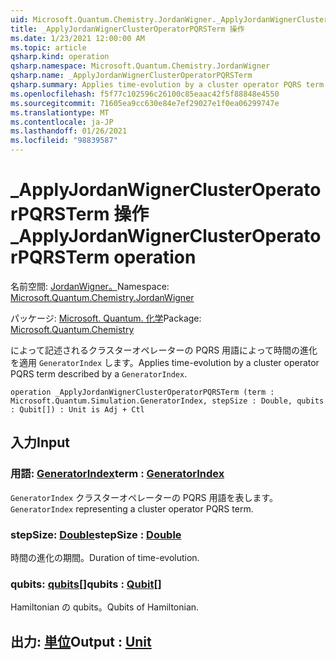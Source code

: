 ```yaml
---
uid: Microsoft.Quantum.Chemistry.JordanWigner._ApplyJordanWignerClusterOperatorPQRSTerm
title: _ApplyJordanWignerClusterOperatorPQRSTerm 操作
ms.date: 1/23/2021 12:00:00 AM
ms.topic: article
qsharp.kind: operation
qsharp.namespace: Microsoft.Quantum.Chemistry.JordanWigner
qsharp.name: _ApplyJordanWignerClusterOperatorPQRSTerm
qsharp.summary: Applies time-evolution by a cluster operator PQRS term described by a `GeneratorIndex`.
ms.openlocfilehash: f5f77c102596c26100c85eaac42f5f88848e4550
ms.sourcegitcommit: 71605ea9cc630e84e7ef29027e1f0ea06299747e
ms.translationtype: MT
ms.contentlocale: ja-JP
ms.lasthandoff: 01/26/2021
ms.locfileid: "98839587"
---
```

# <a name="_applyjordanwignerclusteroperatorpqrsterm-operation"></a><span data-ttu-id="34409-102">_ApplyJordanWignerClusterOperatorPQRSTerm 操作</span><span class="sxs-lookup"><span data-stu-id="34409-102">_ApplyJordanWignerClusterOperatorPQRSTerm operation</span></span>

<span data-ttu-id="34409-103">名前空間: [JordanWigner。](xref:Microsoft.Quantum.Chemistry.JordanWigner)</span><span class="sxs-lookup"><span data-stu-id="34409-103">Namespace: [Microsoft.Quantum.Chemistry.JordanWigner](xref:Microsoft.Quantum.Chemistry.JordanWigner)</span></span>

<span data-ttu-id="34409-104">パッケージ: [Microsoft. Quantum. 化学](https://nuget.org/packages/Microsoft.Quantum.Chemistry)</span><span class="sxs-lookup"><span data-stu-id="34409-104">Package: [Microsoft.Quantum.Chemistry](https://nuget.org/packages/Microsoft.Quantum.Chemistry)</span></span>


<span data-ttu-id="34409-105">によって記述されるクラスターオペレーターの PQRS 用語によって時間の進化を適用 `GeneratorIndex` します。</span><span class="sxs-lookup"><span data-stu-id="34409-105">Applies time-evolution by a cluster operator PQRS term described by a `GeneratorIndex`.</span></span>

```qsharp
operation _ApplyJordanWignerClusterOperatorPQRSTerm (term : Microsoft.Quantum.Simulation.GeneratorIndex, stepSize : Double, qubits : Qubit[]) : Unit is Adj + Ctl
```


## <a name="input"></a><span data-ttu-id="34409-106">入力</span><span class="sxs-lookup"><span data-stu-id="34409-106">Input</span></span>

### <a name="term--generatorindex"></a><span data-ttu-id="34409-107">用語: [GeneratorIndex](xref:Microsoft.Quantum.Simulation.GeneratorIndex)</span><span class="sxs-lookup"><span data-stu-id="34409-107">term : [GeneratorIndex](xref:Microsoft.Quantum.Simulation.GeneratorIndex)</span></span>

<span data-ttu-id="34409-108">`GeneratorIndex` クラスターオペレーターの PQRS 用語を表します。</span><span class="sxs-lookup"><span data-stu-id="34409-108">`GeneratorIndex` representing a cluster operator PQRS term.</span></span>


### <a name="stepsize--double"></a><span data-ttu-id="34409-109">stepSize: [Double](xref:microsoft.quantum.lang-ref.double)</span><span class="sxs-lookup"><span data-stu-id="34409-109">stepSize : [Double](xref:microsoft.quantum.lang-ref.double)</span></span>

<span data-ttu-id="34409-110">時間の進化の期間。</span><span class="sxs-lookup"><span data-stu-id="34409-110">Duration of time-evolution.</span></span>


### <a name="qubits--qubit"></a><span data-ttu-id="34409-111">qubits: [qubits](xref:microsoft.quantum.lang-ref.qubit)[]</span><span class="sxs-lookup"><span data-stu-id="34409-111">qubits : [Qubit](xref:microsoft.quantum.lang-ref.qubit)[]</span></span>

<span data-ttu-id="34409-112">Hamiltonian の qubits。</span><span class="sxs-lookup"><span data-stu-id="34409-112">Qubits of Hamiltonian.</span></span>



## <a name="output--unit"></a><span data-ttu-id="34409-113">出力: [単位](xref:microsoft.quantum.lang-ref.unit)</span><span class="sxs-lookup"><span data-stu-id="34409-113">Output : [Unit](xref:microsoft.quantum.lang-ref.unit)</span></span>

